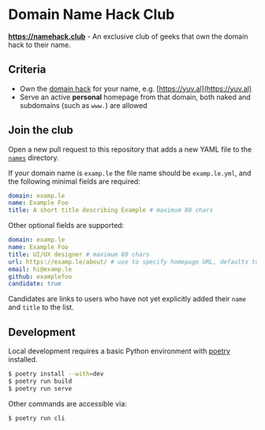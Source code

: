 # Domain Name Hack Club

**https://namehack.club** - An exclusive club of geeks that own the domain hack to their name.

## Criteria

- Own the [domain hack](https://en.wikipedia.org/wiki/Domain_hack) for your name, e.g. [https://yuv.al](https://yuv.al)
- Serve an active **personal** homepage from that domain, both naked and subdomains (such as `www.`) are allowed

## Join the club

Open a new pull request to this repository that adds a new YAML file to the [`names`](names) directory.

If your domain name is `examp.le` the file name should be `examp.le.yml`, and the following minimal fields are required:

```yaml
domain: examp.le
name: Example Foo
title: A short title describing Example # maximum 80 chars
```

Other optional fields are supported:

```yaml
domain: examp.le
name: Example Foo
title: UI/UX designer # maximum 80 chars
url: https://examp.le/about/ # use to specify homepage URL, defaults to https://examp.le
email: hi@examp.le
github: examplefoo
candidate: true
```

Candidates are links to users who have not yet explicitly added their `name` and `title` to the list.

## Development

Local development requires a basic Python environment with [poetry](https://python-poetry.org/docs//) installed.

```bash
$ poetry install --with=dev
$ poetry run build
$ poetry run serve
```

Other commands are accessible via:

```bash
$ poetry run cli
```
